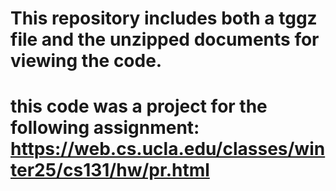 # This repository includes both a tggz file and the unzipped documents for viewing the code.
# this code was a project for the following assignment: https://web.cs.ucla.edu/classes/winter25/cs131/hw/pr.html
